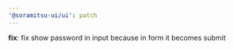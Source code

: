 ```yaml
---
'@soramitsu-ui/ui': patch
---
```


**fix**: fix show password in input because in form it becomes submit
